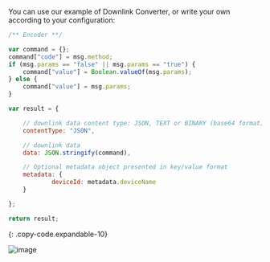 You can use our example of Downlink Converter, or write your own according to your configuration:

```javascript
/** Encoder **/

var command = {};
command["code"] = msg.method;
if (msg.params == "false" || msg.params == "true") {
    command["value"] = Boolean.valueOf(msg.params);
} else {
    command["value"] = msg.params;
}

var result = {

    // downlink data content type: JSON, TEXT or BINARY (base64 format)
    contentType: "JSON",

    // downlink data
    data: JSON.stringify(command),

    // Optional metadata object presented in key/value format
    metadata: {
            deviceId: metadata.deviceName
    }

};

return result;
```
{: .copy-code.expandable-10}

![image](https://img.thingsboard.io/user-guide/integrations/particle/particle-create-downlink-tbel.png)